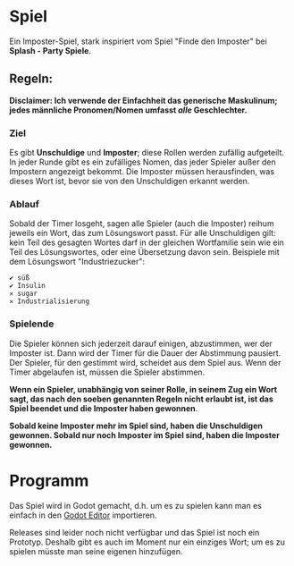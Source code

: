 # Spiel

Ein Imposter-Spiel, stark inspiriert vom Spiel "Finde den Imposter" bei **Splash - Party Spiele**.

## Regeln:

**Disclaimer: Ich verwende der Einfachheit das generische Maskulinum; jedes männliche Pronomen/Nomen umfasst *alle* Geschlechter.**

### Ziel

Es gibt **Unschuldige** und **Imposter**; diese Rollen werden zufällig aufgeteilt. In jeder Runde gibt es ein zufälliges Nomen, das jeder Spieler außer den Impostern angezeigt bekommt. Die Imposter müssen herausfinden, was dieses Wort ist, bevor sie von den Unschuldigen erkannt werden.

### Ablauf

Sobald der Timer losgeht, sagen alle Spieler (auch die Imposter) reihum jeweils ein Wort, das zum Lösungswort passt. Für alle Unschuldigen gilt: kein Teil des gesagten Wortes darf in der gleichen Wortfamilie sein wie ein Teil des Lösungswortes, oder eine Übersetzung davon sein. Beispiele mit dem Lösungswort "Industriezucker":

```
✔ süß
✔ Insulin
✕ sugar
✕ Industrialisierung
```

### Spielende

Die Spieler können sich jederzeit darauf einigen, abzustimmen, wer der Imposter ist. Dann wird der Timer für die Dauer der Abstimmung pausiert. Der Spieler, für den gestimmt wird, scheidet aus dem Spiel aus.
Wenn der Timer abgelaufen ist, müssen die Spieler abstimmen.

**Wenn ein Spieler, unabhängig von seiner Rolle, in seinem Zug ein Wort sagt, das nach den soeben genannten Regeln nicht erlaubt ist, ist das Spiel beendet und die Imposter haben gewonnen**.

**Sobald keine Imposter mehr im Spiel sind, haben die Unschuldigen gewonnen. Sobald nur noch Imposter im Spiel sind, haben die Imposter gewonnen.**

# Programm

Das Spiel wird in Godot gemacht, d.h. um es zu spielen kann man es einfach in den [Godot Editor](https://godotengine.org/download/) importieren.

Releases sind leider noch nicht verfügbar und das Spiel ist noch ein Prototyp. Deshalb gibt es auch im Moment nur ein einziges Wort; um es zu spielen müsste man seine eigenen hinzufügen.
